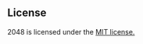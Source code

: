 ## License
2048 is licensed under the [MIT license.](https://github.com/gabrielecirulli/2048/blob/master/LICENSE.txt)
